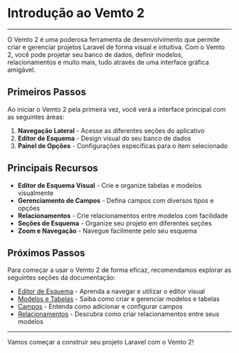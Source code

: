 # Introdução ao Vemto 2

***

O Vemto 2 é uma poderosa ferramenta de desenvolvimento que permite criar e gerenciar projetos Laravel de forma visual e intuitiva. Com o Vemto 2, você pode projetar seu banco de dados, definir modelos, relacionamentos e muito mais, tudo através de uma interface gráfica amigável.

## Primeiros Passos

Ao iniciar o Vemto 2 pela primeira vez, você verá a interface principal com as seguintes áreas:

1. **Navegação Lateral** - Acesse as diferentes seções do aplicativo
2. **Editor de Esquema** - Design visual do seu banco de dados
3. **Painel de Opções** - Configurações específicas para o item selecionado

## Principais Recursos

- **Editor de Esquema Visual** - Crie e organize tabelas e modelos visualmente
- **Gerenciamento de Campos** - Defina campos com diversos tipos e opções
- **Relacionamentos** - Crie relacionamentos entre modelos com facilidade
- **Seções de Esquema** - Organize seu projeto em diferentes seções
- **Zoom e Navegação** - Navegue facilmente pelo seu esquema

## Próximos Passos

Para começar a usar o Vemto 2 de forma eficaz, recomendamos explorar as seguintes seções da documentação:

- [Editor de Esquema](schema-editor.md) - Aprenda a navegar e utilizar o editor visual
- [Modelos e Tabelas](modelos-e-tabelas.md) - Saiba como criar e gerenciar modelos e tabelas
- [Campos](campos.md) - Entenda como adicionar e configurar campos
- [Relacionamentos](relacionamentos.md) - Descubra como criar relacionamentos entre seus modelos

***

Vamos começar a construir seu projeto Laravel com o Vemto 2!
